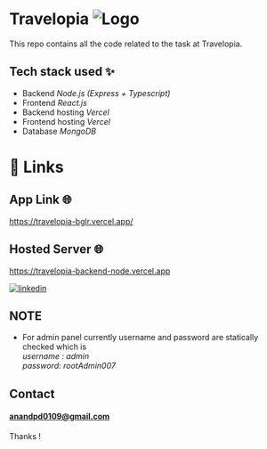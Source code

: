 
# Travelopia ![Logo](https://media.licdn.com/dms/image/D4E0BAQFMsymkPBSz2Q/company-logo_100_100/0/1688544121072?e=1697068800&v=beta&t=wFQF0QyQCFw7pqTgdn5yU-Id6UezYk-eCV7Up7zuIp4)


This repo contains all the code related to the task at Travelopia. 


## Tech stack used ✨

- Backend *Node.js (Express + Typescript)*
- Frontend *React.js*
- Backend hosting *Vercel*
- Frontend hosting *Vercel*
- Database *MongoDB*



# 🔗 Links
## App Link 🌐
https://travelopia-bglr.vercel.app/

## Hosted Server 🌐
https://travelopia-backend-node.vercel.app

[![linkedin](https://img.shields.io/badge/linkedin-0A66C2?style=for-the-badge&logo=linkedin&logoColor=white)](https://www.linkedin.com/in/ananddpd)


## NOTE
- For admin panel currently username and password are statically checked which is \
*username : admin* \
*password: rootAdmin007*







## Contact
#### anandpd0109@gmail.com


Thanks !

